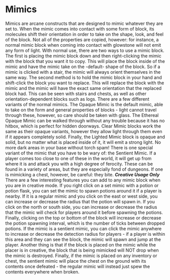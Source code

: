 # Mimics

Mimics are arcane constructs that are designed to mimic whatever they are set to. When the mimic comes into contact with some form of block, its molecules shift their orientation in order to take on the shape, look, and feel of the block. Not all of the properties are copied, however: for instance, a normal mimic block when coming into contact with glowstone will not emit any form of light.
With normal use, there are two ways to use a mimic block. The first is placing the mimic block down and then right-clicking the mimic with the block that you want it to copy. This will place the block inside of the mimic and have the mimic take on the -default- shape of the block. So if a mimic is clicked with a stair, the mimic will always orient themselves in the same way.
The second method is to hold the mimic block in your hand and shift-click the block you want to replace. This will replace the block with the mimic and the mimic will have the exact same orientation that the replaced block had. This can be seen with stairs and chests, as well as other orientation-dependent blocks such as logs.
There are a few different variants of the normal mimics. The Opaque Mimic is the default mimic, able to take on the form and general properties of blocks - light cannot travel through these, however, so care should be taken with glass. The Ethereal Opaque Mimic can be walked through without any trouble because it has no hitbox, which is perfect for hidden doorways. Clear Mimic blocks work the same as their opaque variants, however they allow light through them even if it appears completely solid. Finally, the Lighted Mimic block is opaque and solid, but no matter what is placed inside of it, it will emit a strong light. No more dark areas in your base without torch spam!
There is one special variant of the mimic that you have to be wary of: the Sentient Mimic. If a player comes too close to one of these in the world, it will get up from where it is and attack you with a high degree of ferocity. These can be found in a variety of areas, but they are especially fond of dungeons. If one is mimicking a chest, however, be careful: they bite.
***Creative Usage Only***
There are a few interesting features you can add to any mimic block when you are in creative mode. If you right click on a set mimic with a potion or potion flask, you can set the mimic to spawn potions around it if a player is nearby. If it is a regular mimic and you click on the east or west side, you can increase or decrease the radius that the potion will spawn in. If you click on the north or south side, you can increase or decrease the radius that the mimic will check for players around it before spawning the potions. Finally, clicking on the top or bottom of the block will increase or decrease the potion spawning interval, which is the number of ticks between dropped potions.
If the mimic is a sentient mimic, you can click the mimic anywhere to increase or decrease the detection radius for players - if a player is within this area and they can see the block, the mimic will spawn and jump at the player.
Another thing is that if the block is placed on the mimic while the placer is in creative, the block that is being mimicked will NOT drop when the mimic is destroyed.
Finally, if the mimic is placed on any inventory or chest, the sentient mimic will place the chest on the ground with its contents once defeated - the regular mimic will instead just spew the contents everywhere when broken.
